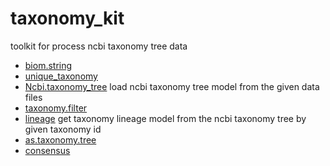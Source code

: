 ﻿# taxonomy_kit

toolkit for process ncbi taxonomy tree data

+ [biom.string](taxonomy_kit/biom.string.1) 
+ [unique_taxonomy](taxonomy_kit/unique_taxonomy.1) 
+ [Ncbi.taxonomy_tree](taxonomy_kit/Ncbi.taxonomy_tree.1) load ncbi taxonomy tree model from the given data files
+ [taxonomy.filter](taxonomy_kit/taxonomy.filter.1) 
+ [lineage](taxonomy_kit/lineage.1) get taxonomy lineage model from the ncbi taxonomy tree by given taxonomy id
+ [as.taxonomy.tree](taxonomy_kit/as.taxonomy.tree.1) 
+ [consensus](taxonomy_kit/consensus.1) 

